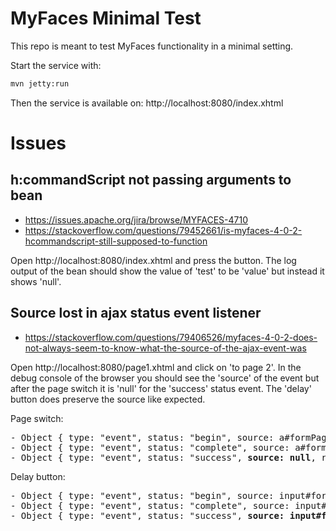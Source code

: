 # MyFaces Minimal Test
This repo is meant to test MyFaces functionality in a minimal setting.

Start the service with:
```bash
mvn jetty:run
```

Then the service is available on: http://localhost:8080/index.xhtml

# Issues
## h:commandScript not passing arguments to bean 
- https://issues.apache.org/jira/browse/MYFACES-4710
- https://stackoverflow.com/questions/79452661/is-myfaces-4-0-2-hcommandscript-still-supposed-to-function

Open http://localhost:8080/index.xhtml and press the button. The log output of the bean should show the value of 'test' to be 'value' but instead it shows 'null'.

## Source lost in ajax status event listener
- https://stackoverflow.com/questions/79406526/myfaces-4-0-2-does-not-always-seem-to-know-what-the-source-of-the-ajax-event-was

Open http://localhost:8080/page1.xhtml and click on 'to page 2'. In the debug console of the browser you should see the 'source' of the event but after the page switch it is 'null' for the 'success' status event. The 'delay' button does preserve the source like expected.

Page switch:
<pre>
- Object { type: "event", status: "begin", source: a#formPage2:button }
- Object { type: "event", status: "complete", source: a#formPage2:button, responseCode: "200", responseText: '...' }
- Object { type: "event", status: "success", <strong>source: null</strong>, responseCode: "200", responseText: '...' }
</pre>

Delay button:
<pre>
- Object { type: "event", status: "begin", source: input#formPage1:button2 }
- Object { type: "event", status: "complete", source: input#formPage1:button2, responseCode: "200", responseText: '...' }
- Object { type: "event", status: "success", <strong>source: input#formPage1:button2</strong>, responseCode: "200", responseText: '...' }
</pre>
